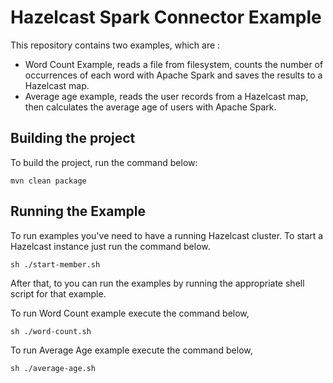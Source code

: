 # Hazelcast Spark Connector Example

This repository contains two examples, which are :

-   Word Count Example, reads a file from filesystem, counts the number of occurrences of each word with Apache Spark and saves the results to a Hazelcast map.
-   Average age example, reads the user records from a Hazelcast map, then calculates the average age of users with Apache Spark.

## Building the project

To build the project, run the command below:

```
mvn clean package
```

## Running the Example

To run examples you've need to have a running Hazelcast cluster. To start a Hazelcast instance just run the command below.

```
sh ./start-member.sh
```

After that, to you can run the examples by running the appropriate shell script for that example.

To run Word Count example execute the command below,
```
sh ./word-count.sh
```

To run Average Age example execute the command below,

```
sh ./average-age.sh
```
